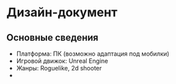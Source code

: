 # Дизайн-документ
## Основные сведения
* Платформа: ПК (возможно адаптация под мобилки)
* Игровой движок: Unreal Engine
* Жанры: Roguelike, 2d shooter
*

